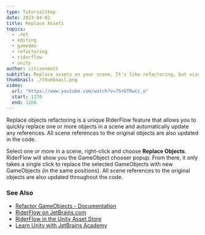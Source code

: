 ```yaml
---
type: TutorialStep
date: 2023-04-02
title: Replace Assets
topics:
  - .net
  - editing
  - gamedev
  - refactoring
  - riderflow
  - unity
author: citizenmatt
subtitle: Replace assets on your scene. It's like refactoring, but visually!
thumbnail: ./thumbnail.png
video:
  url: "https://www.youtube.com/watch?v=75r6TRwCc_o"
  start: 1170
  end: 1266
---
```


Replace objects refactoring is a unique RiderFlow feature that allows you to quickly replace one or more objects in a scene and automatically update any references.
All scene references to the original objects are also updated in the code.

Select one or more in a scene, right-click and choose **Replace Objects**.
RiderFlow will show you the GameObject chooser popup. From there, it only takes a single click to replace the selected GameObjects with new GameObjects (in the same positions).
All scene references to the original objects are also updated throughout the code.

### See Also

- [Refactor GameObjects - Documentation](https://www.jetbrains.com/help/riderflow/refactor-gameobjects.html)
- [RiderFlow on JetBrains.com](https://www.jetbrains.com/riderflow/)
- [RiderFlow in the Unity Asset Store](https://assetstore.unity.com/packages/tools/level-design/riderflow-218574)
- [Learn Unity with JetBrains Academy](https://hyperskill.org/tracks/36?utm=rider_guide)
